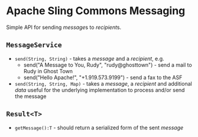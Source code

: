 Apache Sling Commons Messaging
==============================

Simple API for sending *message*​s to *recipient*​s.

`MessageService`
----------------
  * `send(String, String)` - takes a *message*​ and a *recipient*, e.g.
    * send("A Message to You, Rudy", "rudy@ghosttown") - send a mail to Rudy in Ghost Town
    * send("Hello Apache!", "+1.919.573.9199") - send a fax to the ASF
  * `send(String, String, Map)` - takes a *message*, a *recipient* and additional *data* useful for the underlying implementation to process and/or send the message

`Result<T>`
-----------
  * `getMessage():T` - should return a serialized form of the sent *message*
